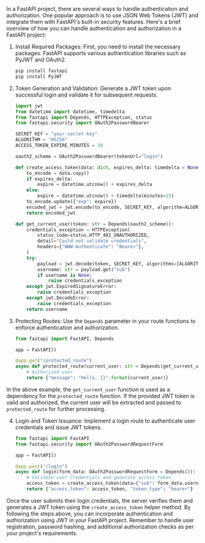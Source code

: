 In a FastAPI project, there are several ways to handle authentication and authorization. One popular approach is to use JSON Web Tokens (JWT) and integrate them with FastAPI's built-in security features. Here's a brief overview of how you can handle authentication and authorization in a FastAPI project:

1. Install Required Packages:
First, you need to install the necessary packages. FastAPI supports various authentication libraries such as PyJWT and OAuth2.
   ```python
   pip install fastapi
   pip install PyJWT
   ```
2. Token Generation and Validation:
Generate a JWT token upon successful login and validate it for subsequent requests.
   ```python
   import jwt
   from datetime import datetime, timedelta
   from fastapi import Depends, HTTPException, status
   from fastapi.security import OAuth2PasswordBearer

   SECRET_KEY = "your-secret-key"
   ALGORITHM = "HS256"
   ACCESS_TOKEN_EXPIRE_MINUTES = 30

   oauth2_scheme = OAuth2PasswordBearer(tokenUrl="login")

   def create_access_token(data: dict, expires_delta: timedelta = None):
       to_encode = data.copy()
       if expires_delta:
           expire = datetime.utcnow() + expires_delta
       else:
           expire = datetime.utcnow() + timedelta(minutes=15)
       to_encode.update({"exp": expire})
       encoded_jwt = jwt.encode(to_encode, SECRET_KEY, algorithm=ALGORITHM)
       return encoded_jwt

   def get_current_user(token: str = Depends(oauth2_scheme)):
       credentials_exception = HTTPException(
           status_code=status.HTTP_401_UNAUTHORIZED,
           detail="Could not validate credentials",
           headers={"WWW-Authenticate": "Bearer"},
       )
       try:
           payload = jwt.decode(token, SECRET_KEY, algorithms=[ALGORITHM])
           username: str = payload.get("sub")
           if username is None:
               raise credentials_exception
       except jwt.ExpiredSignatureError:
           raise credentials_exception
       except jwt.DecodeError:
           raise credentials_exception
       return username
   ```
3. Protecting Routes:
Use the `Depends` parameter in your route functions to enforce authentication and authorization.
   ```python
   from fastapi import FastAPI, Depends

   app = FastAPI()

   @app.get("/protected_route")
   async def protected_route(current_user: str = Depends(get_current_user)):
       # Authorized user
       return {"message": "Hello, {}".format(current_user)}
   ```
In the above example, the `get_current_user` function is used as a dependency for the `protected_route` function. If the provided JWT token is valid and authorized, the current user will be extracted and passed to` protected_route` for further processing.

4. Login and Token Issuance:
Implement a login route to authenticate user credentials and issue JWT tokens.
   ```python
   from fastapi import FastAPI
   from fastapi.security import OAuth2PasswordRequestForm

   app = FastAPI()

   @app.post("/login")
   async def login(form_data: OAuth2PasswordRequestForm = Depends()):
       # Validate user credentials and generate access_token
       access_token = create_access_token(data={"sub": form_data.username})
       return {"access_token": access_token, "token_type": "bearer"}
   ```
Once the user submits their login credentials, the server verifies them and generates a JWT token using the `create_access_token` helper method.
By following the steps above, you can incorporate authentication and authorization using JWT in your FastAPI project. Remember to handle user registration, password hashing, and additional authorization checks as per your project's requirements.

